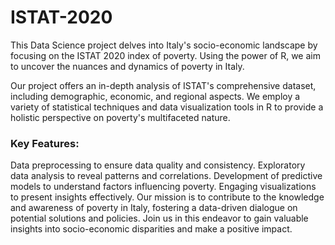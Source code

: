 # ISTAT-2020
This Data Science project delves into Italy's socio-economic landscape by focusing on the ISTAT 2020 index of poverty. Using the power of R, we aim to uncover the nuances and dynamics of poverty in Italy.

Our project offers an in-depth analysis of ISTAT's comprehensive dataset, including demographic, economic, and regional aspects. We employ a variety of statistical techniques and data visualization tools in R to provide a holistic perspective on poverty's multifaceted nature.

### Key Features:

Data preprocessing to ensure data quality and consistency.
Exploratory data analysis to reveal patterns and correlations.
Development of predictive models to understand factors influencing poverty.
Engaging visualizations to present insights effectively.
Our mission is to contribute to the knowledge and awareness of poverty in Italy, fostering a data-driven dialogue on potential solutions and policies. Join us in this endeavor to gain valuable insights into socio-economic disparities and make a positive impact.

